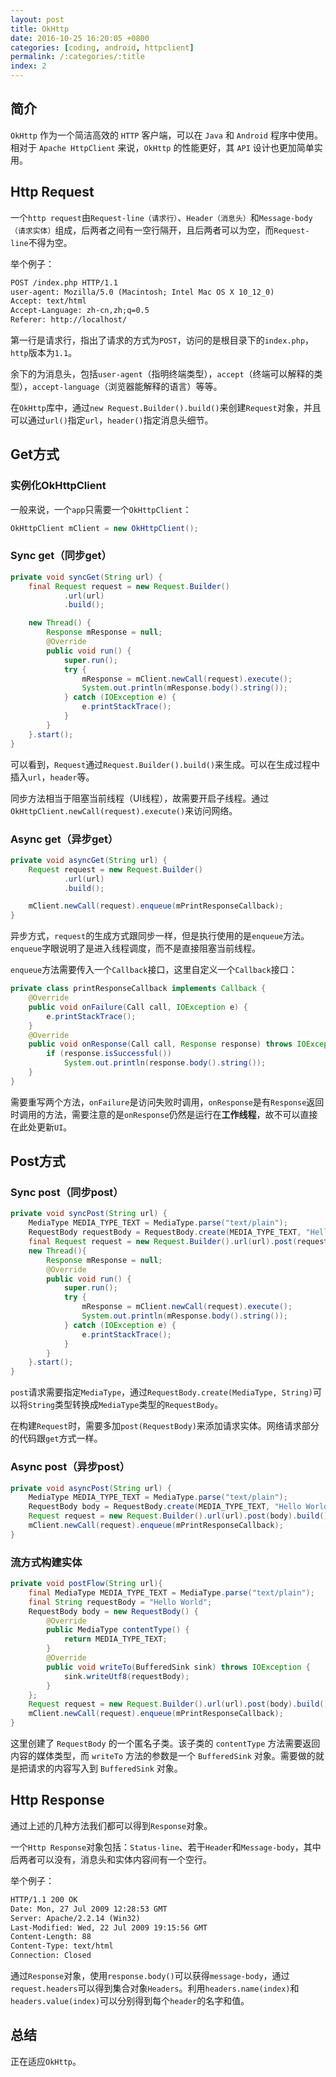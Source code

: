 ```yaml
---
layout: post
title: OkHttp
date: 2016-10-25 16:20:05 +0800
categories: [coding, android, httpclient]
permalink: /:categories/:title
index: 2
---
```


## 简介
`OkHttp` 作为一个简洁高效的 `HTTP` 客户端，可以在 `Java` 和 `Android` 程序中使用。相对于 `Apache HttpClient` 来说，`OkHttp` 的性能更好，其 `API` 设计也更加简单实用。

## Http Request
一个`http request`由`Request-line（请求行）`、`Header（消息头）`和`Message-body（请求实体）`组成，后两者之间有一空行隔开，且后两者可以为空，而`Request-line`不得为空。

举个例子：

```html
POST /index.php HTTP/1.1
user-agent: Mozilla/5.0 (Macintosh; Intel Mac OS X 10_12_0)
Accept: text/html
Accept-Language: zh-cn,zh;q=0.5
Referer: http://localhost/
```

第一行是请求行，指出了请求的方式为`POST`，访问的是根目录下的`index.php`，`http`版本为`1.1`。

余下的为消息头，包括`user-agent`（指明终端类型），`accept`（终端可以解释的类型），`accept-language`（浏览器能解释的语言）等等。

在`OkHttp`库中，通过`new Request.Builder().build()`来创建`Request`对象，并且可以通过`url()`指定`url`，`header()`指定消息头细节。


## Get方式

### 实例化OkHttpClient
一般来说，一个`app`只需要一个`OkHttpClient`：

```java
OkHttpClient mClient = new OkHttpClient();
```

### Sync get（同步get）

```java
private void syncGet(String url) {
    final Request request = new Request.Builder()
            .url(url)
            .build();

    new Thread() {
        Response mResponse = null;
        @Override
        public void run() {
            super.run();
            try {
                mResponse = mClient.newCall(request).execute();
                System.out.println(mResponse.body().string());
            } catch (IOException e) {
                e.printStackTrace();
            }
        }
    }.start();
}
```
可以看到，`Request`通过`Request.Builder().build()`来生成。可以在生成过程中插入`url`，`header`等。

同步方法相当于阻塞当前线程（UI线程），故需要开启子线程。通过`OkHttpClient.newCall(request).execute()`来访问网络。

### Async get（异步get）

```java
private void asyncGet(String url) {
    Request request = new Request.Builder()
            .url(url)
            .build();

    mClient.newCall(request).enqueue(mPrintResponseCallback);
}
```

异步方式，`request`的生成方式跟同步一样，但是执行使用的是`enqueue`方法。`enqueue`字眼说明了是进入线程调度，而不是直接阻塞当前线程。  

`enqueue`方法需要传入一个`Callback`接口，这里自定义一个`Callback`接口：

```java
private class printResponseCallback implements Callback {
    @Override
    public void onFailure(Call call, IOException e) {
        e.printStackTrace();
    }
    @Override
    public void onResponse(Call call, Response response) throws IOException {
        if (response.isSuccessful())
            System.out.println(response.body().string());
    }
}
```

需要重写两个方法，`onFailure`是访问失败时调用，`onResponse`是有`Response`返回时调用的方法，需要注意的是`onResponse`仍然是运行在**工作线程**，故不可以直接在此处更新`UI`。

## Post方式
### Sync post（同步post）

```java
private void syncPost(String url) {
    MediaType MEDIA_TYPE_TEXT = MediaType.parse("text/plain");
    RequestBody requestBody = RequestBody.create(MEDIA_TYPE_TEXT, "Hello World");
    final Request request = new Request.Builder().url(url).post(requestBody).build();
    new Thread(){
        Response mResponse = null;
        @Override
        public void run() {
            super.run();
            try {
                mResponse = mClient.newCall(request).execute();
                System.out.println(mResponse.body().string());
            } catch (IOException e) {
                e.printStackTrace();
            }
        }
    }.start();
}
```

`post`请求需要指定`MediaType`，通过`RequestBody.create(MediaType, String)`可以将`String`类型转换成`MediaType`类型的`RequestBody`。

在构建`Request`时，需要多加`post(RequestBody)`来添加请求实体。网络请求部分的代码跟`get`方式一样。

### Async post（异步post）

```java
private void asyncPost(String url) {
    MediaType MEDIA_TYPE_TEXT = MediaType.parse("text/plain");
    RequestBody body = RequestBody.create(MEDIA_TYPE_TEXT, "Hello World");
    Request request = new Request.Builder().url(url).post(body).build();
    mClient.newCall(request).enqueue(mPrintResponseCallback);
}
```

### 流方式构建实体

```java
private void postFlow(String url){
    final MediaType MEDIA_TYPE_TEXT = MediaType.parse("text/plain");
    final String requestBody = "Hello World";
    RequestBody body = new RequestBody() {
        @Override
        public MediaType contentType() {
            return MEDIA_TYPE_TEXT;
        }
        @Override
        public void writeTo(BufferedSink sink) throws IOException {
            sink.writeUtf8(requestBody);
        }
    };
    Request request = new Request.Builder().url(url).post(body).build();
    mClient.newCall(request).enqueue(mPrintResponseCallback);
}
```

这里创建了 `RequestBody` 的一个匿名子类。该子类的 `contentType` 方法需要返回内容的媒体类型，而 `writeTo` 方法的参数是一个 `BufferedSink` 对象。需要做的就是把请求的内容写入到 `BufferedSink` 对象。

## Http Response
通过上述的几种方法我们都可以得到`Response`对象。  

一个`Http Response`对象包括：`Status-line`、若干`Header`和`Message-body`，其中后两者可以没有，消息头和实体内容间有一个空行。

举个例子：

```html
HTTP/1.1 200 OK
Date: Mon, 27 Jul 2009 12:28:53 GMT
Server: Apache/2.2.14 (Win32)
Last-Modified: Wed, 22 Jul 2009 19:15:56 GMT
Content-Length: 88
Content-Type: text/html
Connection: Closed
```

通过`Response`对象，使用`response.body()`可以获得`message-body`，通过`request.headers`可以得到集合对象`Headers`。利用`headers.name(index)`和`headers.value(index)`可以分别得到每个`header`的名字和值。

## 总结
正在适应`OkHttp`。

